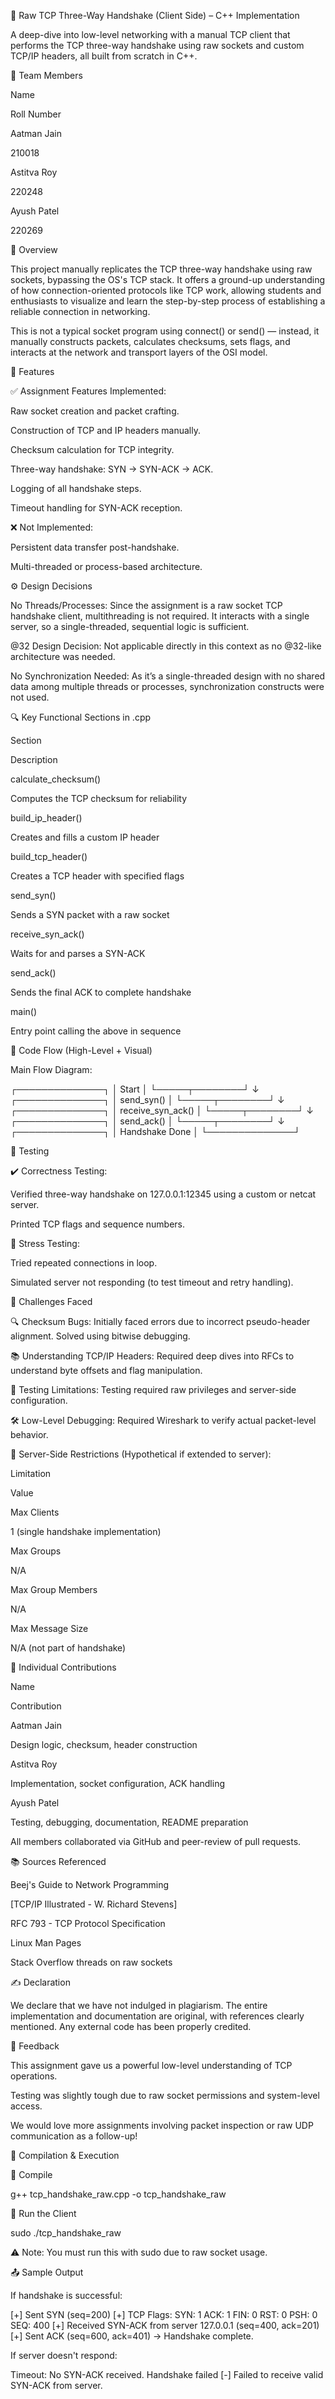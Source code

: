 🔁 Raw TCP Three-Way Handshake (Client Side) – C++ Implementation

A deep-dive into low-level networking with a manual TCP client that performs the TCP three-way handshake using raw sockets and custom TCP/IP headers, all built from scratch in C++.

👥 Team Members

Name

Roll Number

Aatman Jain

210018

Astitva Roy

220248

Ayush Patel

220269

📌 Overview

This project manually replicates the TCP three-way handshake using raw sockets, bypassing the OS's TCP stack. It offers a ground-up understanding of how connection-oriented protocols like TCP work, allowing students and enthusiasts to visualize and learn the step-by-step process of establishing a reliable connection in networking.

This is not a typical socket program using connect() or send() — instead, it manually constructs packets, calculates checksums, sets flags, and interacts at the network and transport layers of the OSI model.

🧰 Features

✅ Assignment Features Implemented:

Raw socket creation and packet crafting.

Construction of TCP and IP headers manually.

Checksum calculation for TCP integrity.

Three-way handshake: SYN → SYN-ACK → ACK.

Logging of all handshake steps.

Timeout handling for SYN-ACK reception.

❌ Not Implemented:

Persistent data transfer post-handshake.

Multi-threaded or process-based architecture.

⚙️ Design Decisions

No Threads/Processes: Since the assignment is a raw socket TCP handshake client, multithreading is not required. It interacts with a single server, so a single-threaded, sequential logic is sufficient.

@32 Design Decision: Not applicable directly in this context as no @32-like architecture was needed.

No Synchronization Needed: As it’s a single-threaded design with no shared data among multiple threads or processes, synchronization constructs were not used.



🔍 Key Functional Sections in .cpp

Section

Description

calculate_checksum()

Computes the TCP checksum for reliability

build_ip_header()

Creates and fills a custom IP header

build_tcp_header()

Creates a TCP header with specified flags

send_syn()

Sends a SYN packet with a raw socket

receive_syn_ack()

Waits for and parses a SYN-ACK

send_ack()

Sends the final ACK to complete handshake

main()

Entry point calling the above in sequence

🔄 Code Flow (High-Level + Visual)

Main Flow Diagram:

┌──────────────┐
│ Start        │
└─────┬────────┘
      ↓
┌──────────────┐
│ send_syn()   │
└─────┬────────┘
      ↓
┌──────────────┐
│ receive_syn_ack() │
└─────┬────────┘
      ↓
┌──────────────┐
│ send_ack()   │
└─────┬────────┘
      ↓
┌──────────────┐
│  Handshake Done │
└──────────────┘

🧪 Testing

✔️ Correctness Testing:

Verified three-way handshake on 127.0.0.1:12345 using a custom or netcat server.

Printed TCP flags and sequence numbers.

🧪 Stress Testing:

Tried repeated connections in loop.

Simulated server not responding (to test timeout and retry handling).

🚧 Challenges Faced

🔍 Checksum Bugs: Initially faced errors due to incorrect pseudo-header alignment. Solved using bitwise debugging.

📚 Understanding TCP/IP Headers: Required deep dives into RFCs to understand byte offsets and flag manipulation.

🧪 Testing Limitations: Testing required raw privileges and server-side configuration.

🛠 Low-Level Debugging: Required Wireshark to verify actual packet-level behavior.

📏 Server-Side Restrictions (Hypothetical if extended to server):

Limitation

Value

Max Clients

1 (single handshake implementation)

Max Groups

N/A

Max Group Members

N/A

Max Message Size

N/A (not part of handshake)

👤 Individual Contributions

Name

Contribution

Aatman Jain

Design logic, checksum, header construction

Astitva Roy

Implementation, socket configuration, ACK handling

Ayush Patel

Testing, debugging, documentation, README preparation

All members collaborated via GitHub and peer-review of pull requests.

📚 Sources Referenced

Beej's Guide to Network Programming

[TCP/IP Illustrated - W. Richard Stevens]

RFC 793 - TCP Protocol Specification

Linux Man Pages

Stack Overflow threads on raw sockets

✍️ Declaration

We declare that we have not indulged in plagiarism. The entire implementation and documentation are original, with references clearly mentioned. Any external code has been properly credited.

💬 Feedback

This assignment gave us a powerful low-level understanding of TCP operations.

Testing was slightly tough due to raw socket permissions and system-level access.

We would love more assignments involving packet inspection or raw UDP communication as a follow-up!

🚀 Compilation & Execution

🔧 Compile

g++ tcp_handshake_raw.cpp -o tcp_handshake_raw

🏃 Run the Client

sudo ./tcp_handshake_raw

⚠️ Note: You must run this with sudo due to raw socket usage.

📤 Sample Output

If handshake is successful:

[+] Sent SYN (seq=200)
[+] TCP Flags:  SYN: 1 ACK: 1 FIN: 0 RST: 0 PSH: 0 SEQ: 400
[+] Received SYN-ACK from server 127.0.0.1 (seq=400, ack=201)
[+] Sent ACK (seq=600, ack=401) -> Handshake complete.

If server doesn't respond:

Timeout: No SYN-ACK received. Handshake failed
[-] Failed to receive valid SYN-ACK from server.

